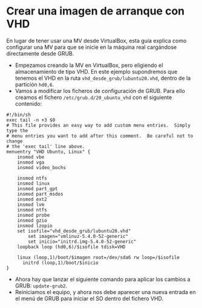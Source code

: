 
# Crear una imagen de arranque con VHD

En lugar de tener usar una MV desde VirtualBox, esta guía explica como
configurar una MV para que se inicie en la máquina real cargándose directamente
desde GRUB.

* Empezamos creando la MV en VirtualBox, pero eligiendo el almacenamiento
de tipo VHD. En este ejemplo supondremos que tenemos el VHD en la ruta `vhd_desde_grub/lubuntu20.vhd`,
dentro de la partición `hd0,6`.
* Vamos a modificar los ficheros de configuración de GRUB. Para ello creamos el fichero `/etc/grub.d/20_ubuntu_vhd` con el siguiente contenido:

```
#!/bin/sh
exec tail -n +3 $0
# This file provides an easy way to add custom menu entries.  Simply type the
# menu entries you want to add after this comment.  Be careful not to change
# the 'exec tail' line above.
menuentry "VHD Ubuntu, Linux" {
    insmod vbe
    insmod vga
    insmod video_bochs

    insmod ntfs
    insmod linux
    insmod part_gpt
    insmod part_msdos
    insmod ext2
    insmod lvm
    insmod ntfs
    insmod probe
    insmod gzio
    insmod lzopio
    set isofile="vhd_desde_grub/lubuntu20.vhd"
        set imagen="vmlinuz-5.4.0-52-generic"
        set inicio="initrd.img-5.4.0-52-generic"
    loopback loop (hd0,6)/$isofile tdisk=VHD

  	linux (loop,1)/boot/$imagen root=/dev/sda6 rw loop=/$isofile
	  initrd (loop,1)/boot/$inicio
}
```

* Ahora hay que lanzar el siguiente comando para aplicar los cambios a GRUB: `update-grub2`.
* Reiniciamos el equipo, y ahora nos debe aparecer una nueva entrada en el menú de GRUB para iniciar el SO dentro del fichero VHD.
